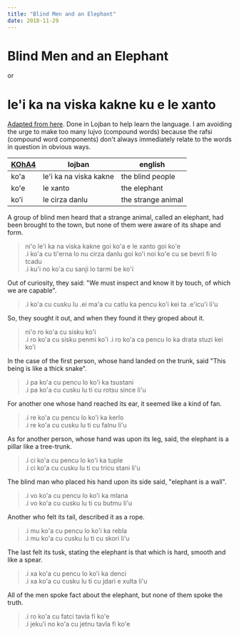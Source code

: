 ```yaml
---
title: "Blind Men and an Elephant"
date: 2018-11-29
---
```


# Blind Men and an Elephant

or

# le'i ka na viska kakne ku e le xanto

[Adapted from here](https://en.wikipedia.org/wiki/Blind_men_and_an_elephant). Done in Lojban to help learn the language. I am avoiding the urge to make too many lujvo (compound words) because the rafsi (compound word components) don't always immediately relate to the words in question in obvious ways.

| [KOhA4](http://lojban.org/publications/cll/cll_v1.1_xhtml-section-chunks/section-koha-broda-series.html) | lojban | english |
| --- | --- | --- |
| ko'a | le'i ka na viska kakne | the blind people |
| ko'e | le xanto | the elephant |
| ko'i | le cirza danlu | the strange animal |

A group of blind men heard that a strange animal, called an elephant, had been brought to the town, but none of them were aware of its shape and form.

> ni'o le'i ka na viska kakne goi ko'a e le xanto goi ko'e  
> .i ko'a cu ti'erna lo nu cirza danlu goi ko'i noi ko'e cu se bevri fi lo tcadu  
> .i ku'i no ko'a cu sanji lo tarmi be ko'i

Out of curiosity, they said: "We must inspect and know it by touch, of which we are capable". 

> .i ko'a cu cusku lu .ei ma'a cu catlu ka pencu ko'i kei ta .e'icu'i li'u

So, they sought it out, and when they found it they groped about it. 

> ni'o ro ko'a cu sisku ko'i  
> .i ro ko'a cu sisku penmi ko'i
> .i ro ko'a ca pencu lo ka drata stuzi kei ko'i  

In the case of the first person, whose hand landed on the trunk, said "This being is like a thick snake". 

> .i pa ko'a cu pencu lo ko'i ka tsustani  
> .i pa ko'a cu cusku lu ti cu rotsu since li'u

For another one whose hand reached its ear, it seemed like a kind of fan. 

> .i re ko'a cu pencu lo ko'i ka kerlo  
> .i re ko'a cu cusku lu ti cu falnu li'u

As for another person, whose hand was upon its leg, said, the elephant is a pillar like a tree-trunk. 

> .i ci ko'a cu pencu lo ko'i ka tuple  
> .i ci ko'a cu cusku lu ti cu tricu stani li'u

The blind man who placed his hand upon its side said, "elephant is a wall". 

> .i vo ko'a cu pencu lo ko'i ka mlana  
> .i vo ko'a cu cusku lu ti cu butmu li'u

Another who felt its tail, described it as a rope. 

> .i mu ko'a cu pencu lo ko'i ka rebla  
> .i mu ko'a cu cusku lu ti cu skori li'u

The last felt its tusk, stating the elephant is that which is hard, smooth and like a spear.

> .i xa ko'a cu pencu lo ko'i ka denci  
> .i xa ko'a cu cusku lu ti cu jdari e xulta li'u

All of the men spoke fact about the elephant, but none of them spoke the truth.

> .i ro ko'a cu fatci tavla fi ko'e  
> .i jeku'i no ko'a cu jetnu tavla fi ko'e
